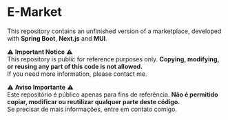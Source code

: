 # E-Market
This repository contains an unfinished version of a marketplace, developed with **Spring Boot**, **Next.js** and **MUI**.  

⚠️ **Important Notice** ⚠️  
This repository is public for reference purposes only. **Copying, modifying, or reusing any part of this code is not allowed.**  
If you need more information, please contact me.

⚠️ **Aviso Importante** ⚠️  
Este repositório é público apenas para fins de referência. **Não é permitido copiar, modificar ou reutilizar qualquer parte deste código.**  
Se precisar de mais informações, entre em contato comigo. 